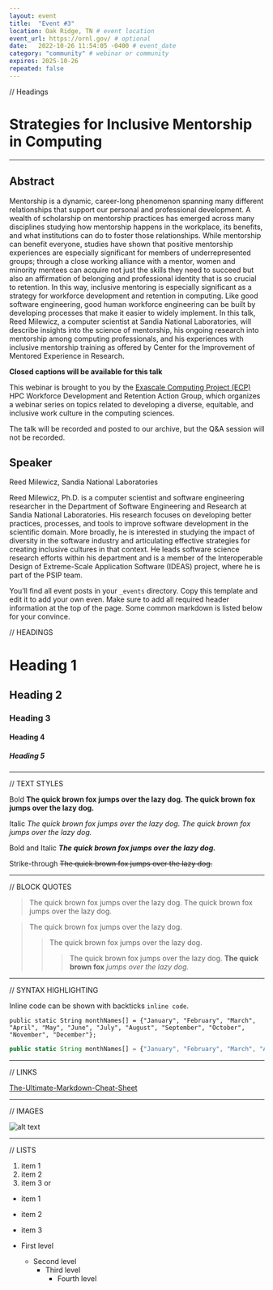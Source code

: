 ```yaml
---
layout: event
title:  "Event #3"
location: Oak Ridge, TN # event location
event_url: https://ornl.gov/ # optional
date:   2022-10-26 11:54:05 -0400 # event_date
category: "community" # webinar or community
expires: 2025-10-26
repeated: false
---
```


// Headings 
# Strategies for Inclusive Mentorship in Computing

---
## Abstract 
Mentorship is a dynamic, career-long phenomenon spanning many different relationships that support our personal and professional development. A wealth of scholarship on mentorship practices has emerged across many disciplines studying how mentorship happens in the workplace, its benefits, and what institutions can do to foster those relationships.  While mentorship can benefit everyone, studies have shown that positive mentorship experiences are especially significant for members of underrepresented groups; through a close working alliance with a mentor, women and minority mentees can acquire not just the skills they need to succeed but also an affirmation of belonging and professional identity that is so crucial to retention. In this way, inclusive mentoring is especially significant as a strategy for workforce development and retention in computing. Like good software engineering, good human workforce engineering can be built by developing processes that make it easier to widely implement. In this talk, Reed Milewicz, a computer scientist at Sandia National Laboratories, will describe insights into the science of mentorship, his ongoing research into mentorship among computing professionals, and his experiences with inclusive mentorship training as offered by Center for the Improvement of Mentored Experience in Research.


**Closed captions will be available for this talk**


This webinar is brought to you by the [Exascale Computing Project (ECP)](https://ideas-productivity.us16.list-manage.com/track/click?u=5438ff2caf2456f6ec49ebfbf&id=107f85ed45&e=190d9f9272) HPC Workforce Development and Retention Action Group, which organizes a webinar series on topics related to developing a diverse, equitable, and inclusive work culture in the computing sciences.

The talk will be recorded and posted to our archive, but the Q&A session will not be recorded.

## Speaker
Reed Milewicz, Sandia National Laboratories

Reed Milewicz, Ph.D. is a computer scientist and software engineering researcher in the Department of Software Engineering and Research at Sandia National Laboratories. His research focuses on developing better practices, processes, and tools to improve software development in the scientific domain. More broadly, he is interested in studying the impact of diversity in the software industry and articulating effective strategies for creating inclusive cultures in that context. He leads software science research efforts within his department and is a member of the Interoperable Design of Extreme-Scale Application Software (IDEAS) project, where he is part of the PSIP team.




You’ll find all event posts in your `_events` directory. Copy this template and edit it to add your own even. Make sure to add all required header information at the top of the page. Some common markdown is listed below for your convince.

// HEADINGS

# Heading 1
## Heading 2
### Heading 3
#### Heading 4
##### Heading 5

---

// TEXT STYLES

Bold
**The quick brown fox jumps over the lazy dog.**
__The quick brown fox jumps over the lazy dog.__

Italic
*The quick brown fox jumps over the lazy dog.*
_The quick brown fox jumps over the lazy dog._

Bold and Italic
**_The quick brown fox jumps over the lazy dog._**

Strike-through
~~The quick brown fox jumps over the lazy dog.~~

---

// BLOCK QUOTES

> The quick brown fox jumps over the lazy dog.
> The quick brown fox jumps over the lazy dog.

> The quick brown fox jumps over the lazy dog.
>> The quick brown fox jumps over the lazy dog.
>>> The quick brown fox jumps over the lazy dog.
> **The quick brown fox** *jumps over the lazy dog.*

--- 

// SYNTAX HIGHLIGHTING

Inline code can be shown with backticks `inline code`.

```
public static String monthNames[] = {"January", "February", "March", "April", "May", "June", "July", "August", "September", "October", "November", "December"};
```

```js
public static String monthNames[] = {"January", "February", "March", "April", "May", "June", "July", "August", "September", "October", "November", "December"};
```

---

// LINKS

[The-Ultimate-Markdown-Cheat-Sheet](https://github.com/lifeparticle/Markdown-Cheatsheet) 

---

// IMAGES

![alt text](https://via.placeholder.com/100)

---

// LISTS

1. item 1
1. item 2
1. item 3
or
* item 1
* item 2
* item 3

* First level
    * Second level
        * Third level
            * Fourth level

